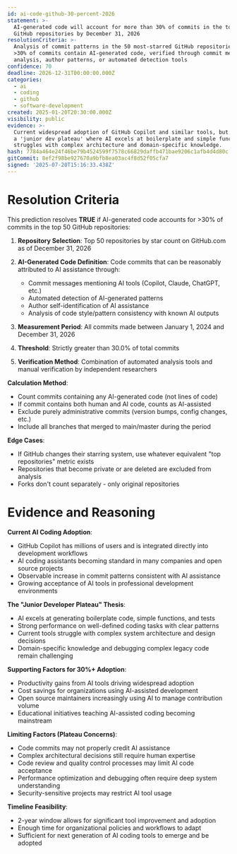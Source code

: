 ```yaml
---
id: ai-code-github-30-percent-2026
statement: >-
  AI-generated code will account for more than 30% of commits in the top 50
  GitHub repositories by December 31, 2026
resolutionCriteria: >-
  Analysis of commit patterns in the 50 most-starred GitHub repositories showing
  >30% of commits contain AI-generated code, verified through commit message
  analysis, author patterns, or automated detection tools
confidence: 70
deadline: 2026-12-31T00:00:00.000Z
categories:
  - ai
  - coding
  - github
  - software-development
created: 2025-01-20T20:30:00.000Z
visibility: public
evidence: >-
  Current widespread adoption of GitHub Copilot and similar tools, but expecting
  a 'junior dev plateau' where AI excels at boilerplate and simple functions but
  struggles with complex architecture and domain-specific knowledge.
hash: 7784a464e24f46be79b4524599f7578c66829daffb471bae9206c1afb4d4d80c
gitCommit: 8ef2f98be927670a9bfb8ea03ac4f8d52f05cfa7
signed: '2025-07-20T15:16:33.438Z'
---
```


# Resolution Criteria

This prediction resolves **TRUE** if AI-generated code accounts for >30% of commits in the top 50 GitHub repositories:

1. **Repository Selection**: Top 50 repositories by star count on GitHub.com as of December 31, 2026
2. **AI-Generated Code Definition**: Code commits that can be reasonably attributed to AI assistance through:
   - Commit messages mentioning AI tools (Copilot, Claude, ChatGPT, etc.)
   - Automated detection of AI-generated patterns
   - Author self-identification of AI assistance
   - Analysis of code style/pattern consistency with known AI outputs

3. **Measurement Period**: All commits made between January 1, 2024 and December 31, 2026
4. **Threshold**: Strictly greater than 30.0% of total commits
5. **Verification Method**: Combination of automated analysis tools and manual verification by independent researchers

**Calculation Method**:

- Count commits containing any AI-generated code (not lines of code)
- If commit contains both human and AI code, counts as AI-assisted
- Exclude purely administrative commits (version bumps, config changes, etc.)
- Include all branches that merged to main/master during the period

**Edge Cases**:

- If GitHub changes their starring system, use whatever equivalent "top repositories" metric exists
- Repositories that become private or are deleted are excluded from analysis
- Forks don't count separately - only original repositories

# Evidence and Reasoning

**Current AI Coding Adoption**:

- GitHub Copilot has millions of users and is integrated directly into development workflows
- AI coding assistants becoming standard in many companies and open source projects
- Observable increase in commit patterns consistent with AI assistance
- Growing acceptance of AI tools in professional development environments

**The "Junior Developer Plateau" Thesis**:

- AI excels at generating boilerplate code, simple functions, and tests
- Strong performance on well-defined coding tasks with clear patterns
- Current tools struggle with complex system architecture and design decisions
- Domain-specific knowledge and debugging complex legacy code remain challenging

**Supporting Factors for 30%+ Adoption**:

- Productivity gains from AI tools driving widespread adoption
- Cost savings for organizations using AI-assisted development
- Open source maintainers increasingly using AI to manage contribution volume
- Educational initiatives teaching AI-assisted coding becoming mainstream

**Limiting Factors (Plateau Concerns)**:

- Code commits may not properly credit AI assistance
- Complex architectural decisions still require human expertise
- Code review and quality control processes may limit AI code acceptance
- Performance optimization and debugging often require deep system understanding
- Security-sensitive projects may restrict AI tool usage

**Timeline Feasibility**:

- 2-year window allows for significant tool improvement and adoption
- Enough time for organizational policies and workflows to adapt
- Sufficient for next generation of AI coding tools to emerge and be adopted

